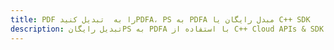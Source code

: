 ---title: PDF را به  تبدیل کنیدPDFA، PS به PDFA مبدل رایگان یا C++ SDKdescription: تبدیل رایگانPS به PDFA با استفاده از C++ Cloud APIs & SDK همچنین اسناد PDF را در Cloud ایجاد، ویرایش و رندر کنید.---